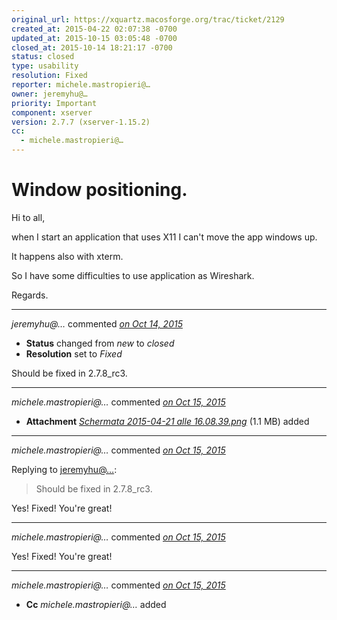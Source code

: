 ```yaml
---
original_url: https://xquartz.macosforge.org/trac/ticket/2129
created_at: 2015-04-22 02:07:38 -0700
updated_at: 2015-10-15 03:05:48 -0700
closed_at: 2015-10-14 18:21:17 -0700
status: closed
type: usability
resolution: Fixed
reporter: michele.mastropieri@…
owner: jeremyhu@…
priority: Important
component: xserver
version: 2.7.7 (xserver-1.15.2)
cc:
  - michele.mastropieri@…
---
```


Window positioning.
===================


Hi to all,

when I start an application that uses X11 I can't move the app windows up.

It happens also with xterm.

So I have some difficulties to use application as Wireshark.

Regards.



---

*jeremyhu@…* commented *[on Oct 14, 2015](https://xquartz.macosforge.org/trac/ticket/2129#comment:425 "October 14, 2015 at 6:21 PM PDT")*

-   **Status** changed from *new* to *closed*
-   **Resolution** set to *Fixed*

Should be fixed in 2.7.8\_rc3.



---

*michele.mastropieri@…* commented *[on Oct 15, 2015](https://xquartz.macosforge.org/trac/attachment/ticket/2129/Schermata%202015-04-21%20alle%2016.08.39.png "October 15, 2015 at 3:03 AM PDT")*

-   **Attachment** *[Schermata 2015-04-21 alle 16.08.39.png](../attachment/ticket/2129/Schermata%202015-04-21%20alle%2016.08.39.png)* (1.1 MB) added



---

*michele.mastropieri@…* commented *[on Oct 15, 2015](https://xquartz.macosforge.org/trac/ticket/2129#comment:426 "October 15, 2015 at 3:04 AM PDT")*

Replying to [jeremyhu@…](https://xquartz.macosforge.org/trac/ticket/2129#comment:425):

> Should be fixed in 2.7.8\_rc3.

Yes! Fixed! You're great!



---

*michele.mastropieri@…* commented *[on Oct 15, 2015](https://xquartz.macosforge.org/trac/ticket/2129#comment:427 "October 15, 2015 at 3:05 AM PDT")*

Yes! Fixed! You're great!



---

*michele.mastropieri@…* commented *[on Oct 15, 2015](https://xquartz.macosforge.org/trac/ticket/2129#comment:428 "October 15, 2015 at 3:05 AM PDT")*

-   **Cc** *michele.mastropieri@…* added



